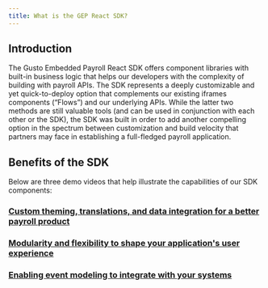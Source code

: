 ```yaml
---
title: What is the GEP React SDK?
---
```


## Introduction

The Gusto Embedded Payroll React SDK offers component libraries with built-in business logic that helps our developers with the complexity of building with payroll APIs. The SDK represents a deeply customizable and yet quick-to-deploy option that complements our existing iframes components (“Flows”) and our underlying APIs. While the latter two methods are still valuable tools (and can be used in conjunction with each other or the SDK), the SDK was built in order to add another compelling option in the spectrum between customization and build velocity that partners may face in establishing a full-fledged payroll application.

## Benefits of the SDK

Below are three demo videos that help illustrate the capabilities of our SDK components:

### [Custom theming, translations, and data integration for a better payroll product](https://drive.google.com/file/d/1lV7o0hbzTVwVost9MV5wgxGO__D-B2Gq/preview)

### [Modularity and flexibility to shape your application's user experience](https://drive.google.com/file/d/12rfU6cSUfPVCaeWG3tvSZ7ARyVdGPQ9n/preview)

### [Enabling event modeling to integrate with your systems](https://drive.google.com/file/d/1RaJdgN2g8yXOx03tjet2HUcBlvPtkvBI/preview)
